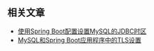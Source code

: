 ## 相关文章

+ [使用Spring Boot配置设置MySQL的JDBC时区](docs/使用SpringBoot配置设置MySQL的JDBC时区.md)
+ [MySQL和Spring Boot应用程序中的TLS设置](docs/MySQL和SpringBoot应用程序中的TLS设置.md)